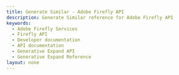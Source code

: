 ```yaml
---
title: Generate Similar - Adobe Firefly API
description: Generate Similar reference for Adobe Firefly API
keywords:
  - Adobe Firefly Services
  - Firefly API
  - Developer documentation
  - API documentation
  - Generative Expand API
  - Generative Expand Reference
layout: none
---
```


<RedoclyAPIBlock src="/firefly-services/docs/generate-similar-v3.json" width="600px" disableSidebar />
